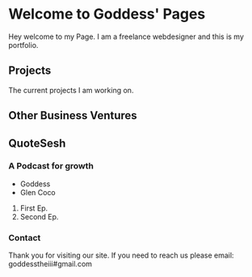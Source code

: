 # Welcome to Goddess' Pages

Hey welcome to my Page. I am a freelance webdesigner and this is my portfolio.

##

## Projects

The current projects I am working on. 

## Other Business Ventures
## QuoteSesh
### A Podcast for growth 

- Goddess
- Glen Coco

1. First Ep. 
2. Second Ep.

### Contact 
Thank you for visiting our site. If you need to reach us please email: goddesstheiii#gmail.com
